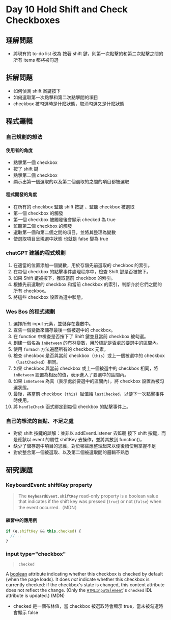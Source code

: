 # Day 10 Hold Shift and Check Checkboxes

## 理解問題

- 將現有的 to-do list 改為 按著 shift 鍵，則第一次點擊的和第二次點擊之間的所有 items 都將被勾選

## 拆解問題

- 如何偵測 shift 案鍵按下
- 如何選取第一次點擊和第二次點擊間的項目
- checkbox 被勾選時是什麼狀態，取消勾選又是什麼狀態

## 程式邏輯

### 自己規劃的想法

#### 使用者的角度

- 點擊第一個 checkbox
- 按了 shift 鍵
- 點擊第二個 checkbox
- 顯示出第一個選取的以及第二個選取的之間的項目都被選取

#### 程式開發的角度

- 在所有的 checkbox 監聽 shift 按鍵 、監聽 checkbox 被選取
- 第一個 checkbox 的觸發
- 第一個 checkbox 被觸發後會顯示 checked 為 true
- 監聽第二個 checkbox 的觸發
- 選取第一個和第二個之間的項目，並將其整理為變數
- 使選取項目呈現選中狀態 也就是 false 變為 true

### chatGPT 建議的程式規劃

1. 在適當的位置添加一個變數，用於存儲先前選取的 checkbox 的索引。
2. 在每個 checkbox 的點擊事件處理程序中，檢查 Shift 鍵是否被按下。
3. 如果 Shift 鍵被按下，獲取當前 checkbox 的索引。
4. 根據先前選取的 checkbox 和當前 checkbox 的索引，判斷介於它們之間的所有 checkbox。
5. 將這些 checkbox 設置為選中狀態。

### Wes Bos 的程式規劃

1. 選擇所有 input 元素，並儲存在變數中。
2. 宣告一個變數來儲存最後一個被選中的 checkbox。
3. 在 function 中檢查是否按下了 Shift 鍵並且當前 checkbox 被勾選。
4. 創建一個名為 `inBetween` 的布林變數，用於標記是否處於要選中的區間內。
5. 使用 `forEach` 方法遍歷所有的 checkbox 元素。
6. 檢查 checkbox 是否與當前 checkbox（`this`）或上一個被選中的 checkbox（`lastChecked`）相同。
7. 如果 checkbox 與當前 checkbox 或上一個被選中的 checkbox 相同，將 `inBetween` 設置為相反的值，表示進入了要選中的區間內。
8. 如果 `inBetween` 為真（表示處於要選中的區間內），將 checkbox 設置為被勾選狀態。
9. 最後，將當前 checkbox（`this`）賦值給 `lastChecked`，以便下一次點擊事件時使用。
10. 將 `handleCheck` 函式綁定到每個 checkbox 的點擊事件上。

### 自己的想法的盲點、不足之處

- 對於 shift 按鍵的誤解：並非以 addEventListener 去監聽 按下 shift 按鍵，而是應該以 event 的屬性 shiftKey 去操作，並將其放到 function()，
- 缺少了儲存選中項目的思維，對於哪些應整理起來以便後續使用掌握不足
- 對於整合第一個被選取、以及第二個被選取間的邏輯不熟悉

## 研究課題

### KeyboardEvent: shiftKey property

> The **`KeyboardEvent.shiftKey`** read-only property is a boolean value that indicates if the shift key was pressed (`true`) or not (`false`) when the event occurred.（MDN）

#### 練習中的應用例

```javascript
if (e.shiftKey && this.checked) {
  //...
}
```

### input type="checkbox"

> `checked`

A [boolean](https://developer.mozilla.org/en-US/docs/Glossary/Boolean/HTML) attribute indicating whether this checkbox is checked by default (when the page loads). It does *not* indicate whether this checkbox is currently checked: if the checkbox's state is changed, this content attribute does not reflect the change. (Only the [`HTMLInputElement`](https://developer.mozilla.org/en-US/docs/Web/API/HTMLInputElement)'s `checked` IDL attribute is updated.) (MDN)

- checked 是一個布林值，當 checkbox 被選取時會顯示 true，當未被勾選時會顯示 false
